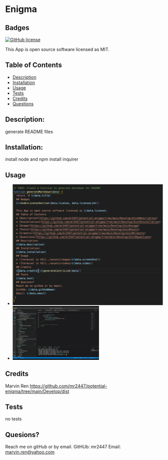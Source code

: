 # Enigma
  ## Badges
  
  [![GitHub license](https://img.shields.io/badge/license-MIT-blue.svg)](https://choosealicense.com/licenses/mit/)
  
  This App is open source software licensed as MIT.
  ## Table of Contents
  * [Description](https://github.com/mr2447/potential-enigma/tree/main/Develop/dist#description)
  * [Installation](https://github.com/mr2447/potential-enigma/tree/main/Develop/dist#installation)
  * [Usage](https://github.com/mr2447/potential-enigma/tree/main/Develop/dist#usage)
  * [Tests](https://github.com/mr2447/potential-enigma/tree/main/Develop/dist#tests)
  * [Credits](https://github.com/mr2447/potential-enigma/tree/main/Develop/dist#Credits)
  * [Questions](https://github.com/mr2447/potential-enigma/tree/main/Develop/dist#questions)
  ## Description: 
  generate README files
  ## Installation: 
  install node and npm install inquirer
  ## Usage
  * ![terminal in VS](../assets/images/template-screen-shot.jpeg)
  * ![terminal in VS](../assets/videos/video.gif)
  ## Credits 
  Marvin Ren https://github.com/mr2447/potential-enigma/tree/main/Develop/dist
  ## Tests
  no tests
  ## Quesions?
  Reach me on gitHub or by email. 
  GitHUb: mr2447
  Email: marvin.ren@yahoo.com
